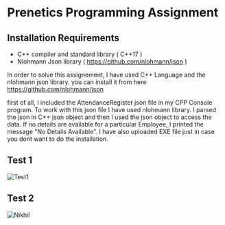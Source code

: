 # Prenetics Programming Assignment

## Installation Requirements

- C++ compiler and standard library ( C++17 )
- Nlohmann Json library ( https://github.com/nlohmann/json )

In order to solve this assignement, I have used C++ Language and the nlohmann json library.
you can install it from here https://github.com/nlohmann/json

first of all, I included the AttendanceRegister json file in my CPP Console program. To work with this json file I have used nlohmann library. I parsed the json in C++ json object and then I used the json object to access the data. If no details are available for a particular Employee, I printed the message "No Details Available". I have also uploaded EXE file just in case you dont want to do the installation.

## Test 1

![Test1](https://i.postimg.cc/hnZPWf41/image.png)

## Test 2

![Nikhil](https://i.postimg.cc/wvpQPkw8/image.png)
